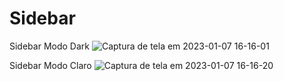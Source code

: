 # Sidebar
Sidebar Modo Dark
![Captura de tela em 2023-01-07 16-16-01](https://user-images.githubusercontent.com/96964716/211170698-81ffc408-a214-4a32-961c-8a313f551bc7.png)

Sidebar Modo Claro
![Captura de tela em 2023-01-07 16-16-20](https://user-images.githubusercontent.com/96964716/211170722-9869f9f3-9492-49f2-b1e5-3e497dbad2b1.png)
